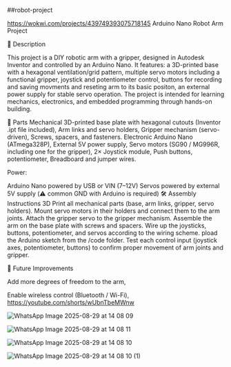 ##robot-project

https://wokwi.com/projects/439749393075718145
Arduino Nano Robot Arm Project

📖 Description

This project is a DIY robotic arm with a gripper, designed in Autodesk Inventor and controlled by an Arduino Nano.
It features:
a 3D-printed base with a hexagonal ventilation/grid pattern,
multiple servo motors including a functional gripper,
joystick and potentiometer control,
buttons for recording and saving movments and reseting arm to its basic positon,
an external power supply for stable servo operation.
The project is intended for learning mechanics, electronics, and embedded programming through hands-on building.

🔩 Parts
Mechanical
3D-printed base plate with hexagonal cutouts (Inventor .ipt file included),
Arm links and servo holders,
Gripper mechanism (servo-driven),
Screws, spacers, and fasteners.
Electronic
Arduino Nano (ATmega328P),
External 5V power supply,
Servo motors (SG90 / MG996R, including one for the gripper),
2× Joystick module,
Push buttons,
potentiometer,
Breadboard and jumper wires.

Power:

Arduino Nano powered by USB or VIN (7–12V)
Servos powered by external 5V supply (⚠️ common GND with Arduino is required)
🛠️ Assembly Instructions
3D Print all mechanical parts (base, arm links, gripper, servo holders).
Mount servo motors in their holders and connect them to the arm joints.
Attach the gripper servo to the gripper mechanism.
Assemble the arm on the base plate with screws and spacers.
Wire up the joysticks, buttons, potentiometer, and servos according to the wiring scheme.
pload the Arduino sketch from the /code folder.
Test each control input (joystick axes, potentiometer, buttons) to confirm proper movement of arm joints and gripper.

🚀 Future Improvements

Add more degrees of freedom to the arm,

Enable wireless control (Bluetooth / Wi-Fi),
https://youtube.com/shorts/wUbnTbeMWnw







![WhatsApp Image 2025-08-29 at 14 08 09](https://github.com/user-attachments/assets/b706d12c-3c11-4de3-882a-b6c6a318f827)

![WhatsApp Image 2025-08-29 at 14 08 11](https://github.com/user-attachments/assets/2ead8035-6467-4506-a158-2e1607a83d58)

![WhatsApp Image 2025-08-29 at 14 08 10](https://github.com/user-attachments/assets/523e5973-e2c1-4fae-ba20-e7eb0a7b786a)

![WhatsApp Image 2025-08-29 at 14 08 10 (1)](https://github.com/user-attachments/assets/e0ebb197-76b1-4dbb-aa07-c27cf8f4de02)

